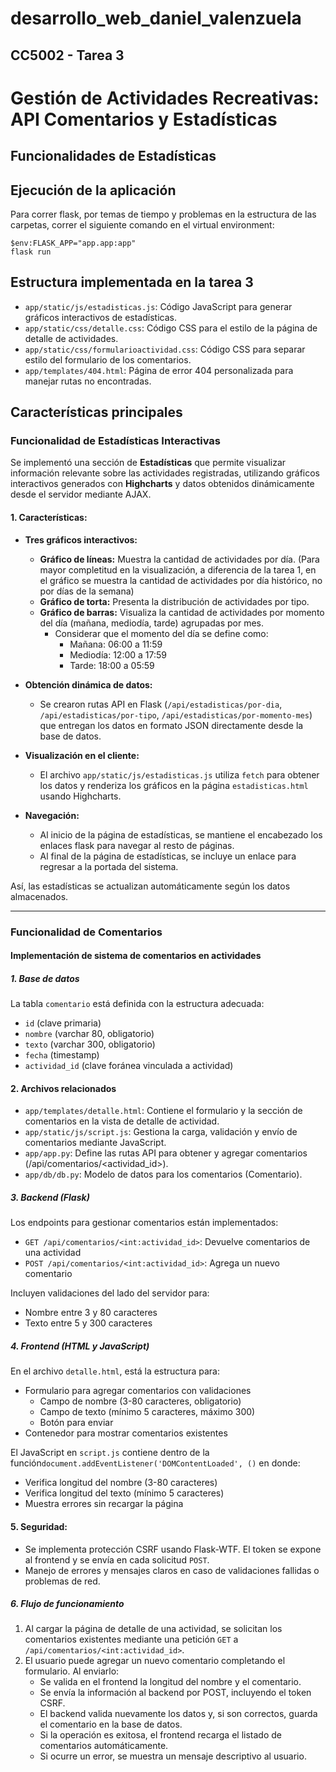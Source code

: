 # desarrollo_web_daniel_valenzuela

## CC5002 - Tarea 3

# Gestión de Actividades Recreativas: API Comentarios y Estadísticas

## Funcionalidades de Estadísticas

## Ejecución de la aplicación

Para correr flask, por temas de tiempo y problemas en la estructura de las carpetas, correr el siguiente comando en 
el virtual environment:
```
$env:FLASK_APP="app.app:app"
flask run
```

## Estructura implementada en la tarea 3

- `app/static/js/estadisticas.js`: Código JavaScript para generar gráficos interactivos de estadísticas.
- `app/static/css/detalle.css`: Código CSS para el estilo de la página de detalle de actividades.
- `app/static/css/formularioactividad.css`: Código CSS para separar estilo del formulario de los comentarios.
- `app/templates/404.html`: Página de error 404 personalizada para manejar rutas no encontradas.


## Características principales

### Funcionalidad de Estadísticas Interactivas

Se implementó una sección de **Estadísticas** que permite visualizar información relevante sobre las actividades registradas, 
utilizando gráficos interactivos generados con **Highcharts** y datos obtenidos dinámicamente desde el servidor mediante AJAX.

#### 1. Características:

- **Tres gráficos interactivos:**
  - **Gráfico de líneas:** Muestra la cantidad de actividades por día. (Para mayor completitud en la visualización, a diferencia de la tarea 1, 
en el gráfico se muestra la cantidad de actividades por día histórico, no por días de la semana)
  - **Gráfico de torta:** Presenta la distribución de actividades por tipo.
  - **Gráfico de barras:** Visualiza la cantidad de actividades por momento del día (mañana, mediodía, tarde) agrupadas por mes. 
    - Considerar que el momento del día se define como:
      - Mañana: 06:00 a 11:59
      - Mediodía: 12:00 a 17:59
      - Tarde: 18:00 a 05:59
- **Obtención dinámica de datos:**
  - Se crearon rutas API en Flask (`/api/estadisticas/por-dia`, `/api/estadisticas/por-tipo`, `/api/estadisticas/por-momento-mes`) 
que entregan los datos en formato JSON directamente desde la base de datos.

- **Visualización en el cliente:**
  - El archivo `app/static/js/estadisticas.js` utiliza `fetch` para obtener los datos y renderiza los gráficos en la página `estadisticas.html` 
usando Highcharts.

- **Navegación:**
  - Al inicio de la página de estadísticas, se mantiene el encabezado los enlaces flask para navegar al resto de páginas.
  - Al final de la página de estadísticas, se incluye un enlace para regresar a la portada del sistema.

Así, las estadísticas se actualizan automáticamente según los datos almacenados.

---

### Funcionalidad de Comentarios 
#### Implementación de sistema de comentarios en actividades

##### 1. Base de datos
La tabla `comentario` está definida con la estructura adecuada:
- `id` (clave primaria)
- `nombre` (varchar 80, obligatorio)
- `texto` (varchar 300, obligatorio)
- `fecha` (timestamp)
- `actividad_id` (clave foránea vinculada a actividad)

#### 2. Archivos relacionados
- `app/templates/detalle.html`: Contiene el formulario y la sección de comentarios en la vista de detalle de actividad.
- `app/static/js/script.js`: Gestiona la carga, validación y envío de comentarios mediante JavaScript.
- `app/app.py`: Define las rutas API para obtener y agregar comentarios (/api/comentarios/<actividad_id>).
- `app/db/db.py`: Modelo de datos para los comentarios (Comentario).

##### 3. Backend (Flask)
Los endpoints para gestionar comentarios están implementados:

- `GET /api/comentarios/<int:actividad_id>`: Devuelve comentarios de una actividad
- `POST /api/comentarios/<int:actividad_id>`: Agrega un nuevo comentario

Incluyen validaciones del lado del servidor para:
- Nombre entre 3 y 80 caracteres
- Texto entre 5 y 300 caracteres

##### 4. Frontend (HTML y JavaScript)
En el archivo `detalle.html`, está la estructura para:
- Formulario para agregar comentarios con validaciones
  - Campo de nombre (3-80 caracteres, obligatorio)
  - Campo de texto (mínimo 5 caracteres, máximo 300)
  - Botón para enviar
- Contenedor para mostrar comentarios existentes

El JavaScript en `script.js` contiene dentro de la función`document.addEventListener('DOMContentLoaded', ()` en donde:
  - Verifica longitud del nombre (3-80 caracteres)
  - Verifica longitud del texto (mínimo 5 caracteres)
  - Muestra errores sin recargar la página

#### 5. Seguridad:

- Se implementa protección CSRF usando Flask-WTF. El token se expone al frontend y se envía en cada solicitud `POST`.
- Manejo de errores y mensajes claros en caso de validaciones fallidas o problemas de red.

##### 6. Flujo de funcionamiento
1. Al cargar la página de detalle de una actividad, se solicitan los comentarios existentes mediante una petición `GET` a `/api/comentarios/<int:actividad_id>`.
2. El usuario puede agregar un nuevo comentario completando el formulario. Al enviarlo:
   - Se valida en el frontend la longitud del nombre y el comentario.
   - Se envía la información al backend por POST, incluyendo el token CSRF.
   - El backend valida nuevamente los datos y, si son correctos, guarda el comentario en la base de datos.
   - Si la operación es exitosa, el frontend recarga el listado de comentarios automáticamente.
   - Si ocurre un error, se muestra un mensaje descriptivo al usuario.